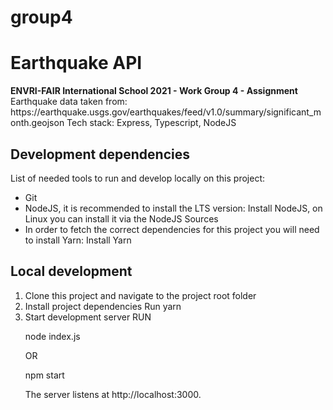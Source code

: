 # group4

<h1>Earthquake API</h1>
<p><strong>ENVRI-FAIR International School 2021 - Work Group 4 - Assignment</strong>
Earthquake data taken from: https://earthquake.usgs.gov/earthquakes/feed/v1.0/summary/significant_month.geojson
Tech stack: Express, Typescript, NodeJS
</p>

<h2>Development dependencies</h2>
<p>List of needed tools to run and develop locally on this project:</p>

<ul>
<li>Git</li>
<li>NodeJS, it is recommended to install the LTS version:
Install NodeJS, on Linux you can install it via the NodeJS Sources</li>

<li>In order to fetch the correct dependencies for this project you will need to install Yarn:
Install Yarn</li>
</ul>
<h2>Local development</h2>
<ol>
<li>Clone this project and navigate to the project root folder</li>

<li>Install project dependencies
   Run yarn</li>

<li>Start development server
   RUN

node index.js

OR

npm start

The server listens at http://localhost:3000.</li>

</ol>
